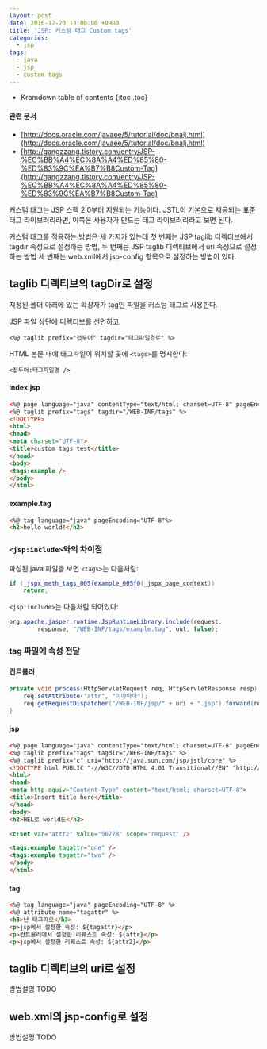 ```yaml
---
layout: post
date: 2016-12-23 13:00:00 +0900
title: 'JSP: 커스텀 태그 Custom tags'
categories:
  - jsp
tags:
  - java
  - jsp
  - custom tags
---
```


* Kramdown table of contents
{:toc .toc}

#### 관련 문서

- [http://docs.oracle.com/javaee/5/tutorial/doc/bnalj.html](http://docs.oracle.com/javaee/5/tutorial/doc/bnalj.html)
- [http://gangzzang.tistory.com/entry/JSP-%EC%BB%A4%EC%8A%A4%ED%85%80-%ED%83%9C%EA%B7%B8Custom-Tag](http://gangzzang.tistory.com/entry/JSP-%EC%BB%A4%EC%8A%A4%ED%85%80-%ED%83%9C%EA%B7%B8Custom-Tag)


커스텀 태그는 JSP 스펙 2.0부터 지원되는 기능이다. JSTL이 기본으로 제공되는 표준 태그 라이브러리라면, 이쪽은 사용자가 만드는 태그 라이브러리라고 보면 된다.

커스텀 태그를 적용하는 방법은 세 가지가 있는데 첫 번째는 JSP taglib 디렉티브에서 tagdir 속성으로 설정하는 방법, 두 번째는 JSP taglib 디렉티브에서 uri 속성으로 설정하는 방법  세 번째는 web.xml에서 jsp-config 항목으로 설정하는 방법이 있다.

## taglib 디렉티브의 tagDir로 설정

지정된 폴더 아래에 있는 확장자가 tag인 파일을 커스텀 태그로 사용한다.

JSP 파일 상단에 디렉티브를 선언하고:

```
<%@ taglib prefix="접두어" tagdir="태그파일경로" %>
```

HTML 본문 내에 태그파일이 위치할 곳에 `<tags>`를 명시한다:

```
<접두어:태그파일명 />
```

#### index.jsp

```html
<%@ page language="java" contentType="text/html; charset=UTF-8" pageEncoding="UTF-8"%>
<%@ taglib prefix="tags" tagdir="/WEB-INF/tags" %>
<!DOCTYPE>
<html>
<head>
<meta charset="UTF-8">
<title>custom tags test</title>
</head>
<body>
<tags:example />
</body>
</html>
```

#### example.tag

```html
<%@ tag language="java" pageEncoding="UTF-8"%>
<h2>hello world!</h2>
```

### `<jsp:include>`와의 차이점

파싱된 java 파일을 보면 `<tags>`는 다음처럼:

```java
if (_jspx_meth_tags_005fexample_005f0(_jspx_page_context))
    return;
```

`<jsp:include>`는 다음처럼 되어있다:

```java
org.apache.jasper.runtime.JspRuntimeLibrary.include(request,
        response, "/WEB-INF/tags/example.tag", out, false);
```

### tag 파일에 속성 전달

#### 컨트롤러

```java
private void process(HttpServletRequest req, HttpServletResponse resp) throws ServletException, IOException {
    req.setAttribute("attr", "이야아아");
    req.getRequestDispatcher("/WEB-INF/jsp/" + uri + ".jsp").forward(req, resp);
}
```

#### jsp

```html
<%@ page language="java" contentType="text/html; charset=UTF-8" pageEncoding="UTF-8"%>
<%@ taglib prefix="tags" tagdir="/WEB-INF/tags" %>
<%@ taglib prefix="c" uri="http://java.sun.com/jsp/jstl/core" %>
<!DOCTYPE html PUBLIC "-//W3C//DTD HTML 4.01 Transitional//EN" "http://www.w3.org/TR/html4/loose.dtd">
<html>
<head>
<meta http-equiv="Content-Type" content="text/html; charset=UTF-8">
<title>Insert title here</title>
</head>
<body>
<h2>HEL로 world드</h2>

<c:set var="attr2" value="56778" scope="request" />

<tags:example tagattr="one" />
<tags:example tagattr="two" />
</body>
</html>
```

#### tag

```html
<%@ tag language="java" pageEncoding="UTF-8" %>
<%@ attribute name="tagattr" %>
<h3>난 태그라오</h3>
<p>jsp에서 설정한 속성: ${tagattr}</p>
<p>컨트롤러에서 설정한 리퀘스트 속성: ${attr}</p>
<p>jsp에서 설정한 리퀘스트 속성: ${attr2}</p>
```

## taglib 디렉티브의 uri로 설정

방법설명 TODO

## web.xml의 jsp-config로 설정

방법설명 TODO
